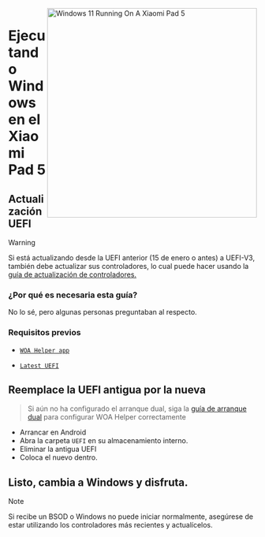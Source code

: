 <img align="right" src="https://raw.githubusercontent.com/erdilS/Port-Windows-11-Xiaomi-Pad-5/main/nabu.png" width="425" alt="Windows 11 Running On A Xiaomi Pad 5">

# Ejecutando Windows en el Xiaomi Pad 5

## Actualización UEFI
> [!Warning]
> Si está actualizando desde la UEFI anterior (15 de enero o antes) a UEFI-V3, también debe actualizar sus controladores, lo cual puede hacer usando la [guía de actualización de controladores.](update-es.md)

### ¿Por qué es necesaria esta guía?

No lo sé, pero algunas personas preguntaban al respecto.

### Requisitos previos
- [```WOA Helper app```](https://github.com/erdilS/Port-Windows-11-Xiaomi-Pad-5/releases/download/dualboot/woahelper.apk)
  
- [```Latest UEFI```](https://github.com/erdilS/Port-Windows-11-Xiaomi-Pad-5/releases/download/UEFI/uefi-v3.img)

## Reemplace la UEFI antigua por la nueva
> Si aún no ha configurado el arranque dual, siga la [guía de arranque dual](/guide/English/dualboot-es.md) para configurar WOA Helper correctamente

- Arrancar en Android
- Abra la carpeta `UEFI` en su almacenamiento interno.
- Eliminar la antigua UEFI
- Coloca el nuevo dentro.

## Listo, cambia a Windows y disfruta.

> [!NOTE]
>  Si recibe un BSOD o Windows no puede iniciar normalmente, asegúrese de estar utilizando los controladores más recientes y actualícelos.









